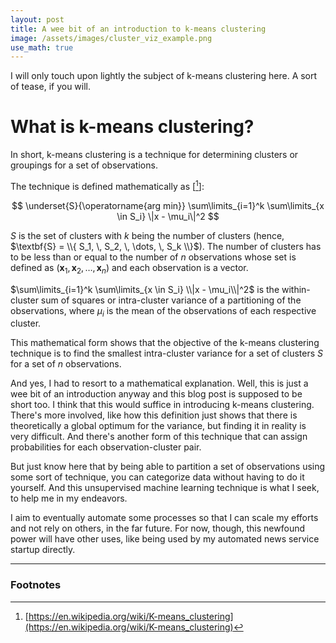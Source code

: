 ```yaml
---
layout: post
title: A wee bit of an introduction to k-means clustering
image: /assets/images/cluster_viz_example.png
use_math: true
---
```


I will only touch upon lightly the subject of k-means clustering here. A sort of tease, if you will.

# What is k-means clustering?

In short, k-means clustering is a technique for determining clusters or groupings for a set of observations.

The technique is defined mathematically as \[[^1]\]:

$$
\underset{S}{\operatorname{arg min}} \sum\limits_{i=1}^k \sum\limits_{x \in S_i} \|x - \mu_i\|^2
$$

$S$ is the set of clusters with $k$ being the number of clusters (hence, $\textbf{S} = \\{ S_1, \, S_2, \, \dots, \, S_k \\}$). The number of clusters has to be less than or equal to the number of $n$ observations whose set is defined as $(\textbf{x}_1, \, \textbf{x}_2, \, \dots, \, \textbf{x}_n)$ and each observation is a vector.

$\sum\limits_{i=1}^k \sum\limits_{x \in S_i} \\|x - \mu_i\\|^2$ is the within-cluster sum of squares or intra-cluster variance of a partitioning of the observations, where $\mu_i$ is the mean of the observations of each respective cluster.

This mathematical form shows that the objective of the k-means clustering technique is to find the smallest intra-cluster variance for a set of clusters $S$ for a set of $n$ observations.

And yes, I had to resort to a mathematical explanation. Well, this is just a wee bit of an introduction anyway and this blog post is supposed to be short too. I think that this would suffice in introducing k-means clustering. There's more involved, like how this definition just shows that there is theoretically a global optimum for the variance, but finding it in reality is very difficult. And there's another form of this technique that can assign probabilities for each observation-cluster pair.

But just know here that by being able to partition a set of observations using some sort of technique, you can categorize data without having to do it yourself. And this unsupervised machine learning technique is what I seek, to help me in my endeavors.

I aim to eventually automate some processes so that I can scale my efforts and not rely on others, in the far future. For now, though, this newfound power will have other uses, like being used by my automated news service startup directly.

---

### Footnotes

[^1]: [https://en.wikipedia.org/wiki/K-means_clustering](https://en.wikipedia.org/wiki/K-means_clustering)